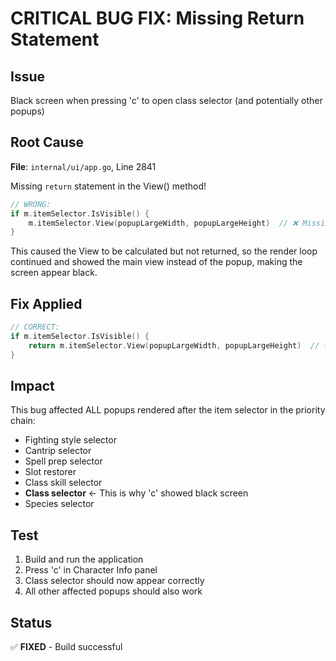 # CRITICAL BUG FIX: Missing Return Statement

## Issue
Black screen when pressing 'c' to open class selector (and potentially other popups)

## Root Cause
**File**: `internal/ui/app.go`, Line 2841

Missing `return` statement in the View() method!

```go
// WRONG:
if m.itemSelector.IsVisible() {
    m.itemSelector.View(popupLargeWidth, popupLargeHeight)  // ❌ Missing return!
}
```

This caused the View to be calculated but not returned, so the render loop continued and showed the main view instead of the popup, making the screen appear black.

## Fix Applied
```go
// CORRECT:
if m.itemSelector.IsVisible() {
    return m.itemSelector.View(popupLargeWidth, popupLargeHeight)  // ✅ Now returns!
}
```

## Impact
This bug affected ALL popups rendered after the item selector in the priority chain:
- Fighting style selector
- Cantrip selector
- Spell prep selector  
- Slot restorer
- Class skill selector
- **Class selector** ← This is why 'c' showed black screen
- Species selector

## Test
1. Build and run the application
2. Press 'c' in Character Info panel
3. Class selector should now appear correctly
4. All other affected popups should also work

## Status
✅ **FIXED** - Build successful


